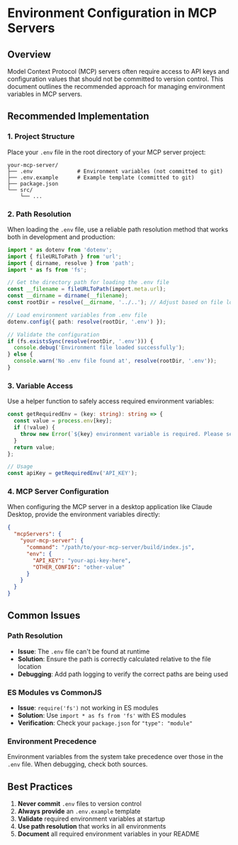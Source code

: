 # Environment Configuration in MCP Servers

## Overview
Model Context Protocol (MCP) servers often require access to API keys and configuration values that should not be committed to version control. This document outlines the recommended approach for managing environment variables in MCP servers.

## Recommended Implementation

### 1. Project Structure
Place your `.env` file in the root directory of your MCP server project:

```
your-mcp-server/
├── .env              # Environment variables (not committed to git)
├── .env.example      # Example template (committed to git)
├── package.json
└── src/
    └── ...
```

### 2. Path Resolution
When loading the `.env` file, use a reliable path resolution method that works both in development and production:

```typescript
import * as dotenv from 'dotenv';
import { fileURLToPath } from 'url';
import { dirname, resolve } from 'path';
import * as fs from 'fs';

// Get the directory path for loading the .env file
const __filename = fileURLToPath(import.meta.url);
const __dirname = dirname(__filename);
const rootDir = resolve(__dirname, '../..'); // Adjust based on file location

// Load environment variables from .env file
dotenv.config({ path: resolve(rootDir, '.env') });

// Validate the configuration
if (fs.existsSync(resolve(rootDir, '.env'))) {
  console.debug('Environment file loaded successfully');
} else {
  console.warn('No .env file found at', resolve(rootDir, '.env'));
}
```

### 3. Variable Access
Use a helper function to safely access required environment variables:

```typescript
const getRequiredEnv = (key: string): string => {
  const value = process.env[key];
  if (!value) {
    throw new Error(`${key} environment variable is required. Please set it in your configuration.`);
  }
  return value;
};

// Usage
const apiKey = getRequiredEnv('API_KEY');
```

### 4. MCP Server Configuration
When configuring the MCP server in a desktop application like Claude Desktop, provide the environment variables directly:

```json
{
  "mcpServers": {
    "your-mcp-server": {
      "command": "/path/to/your-mcp-server/build/index.js",
      "env": {
        "API_KEY": "your-api-key-here",
        "OTHER_CONFIG": "other-value"
      }
    }
  }
}
```

## Common Issues

### Path Resolution
- **Issue**: The `.env` file can't be found at runtime
- **Solution**: Ensure the path is correctly calculated relative to the file location
- **Debugging**: Add path logging to verify the correct paths are being used

### ES Modules vs CommonJS
- **Issue**: `require('fs')` not working in ES modules
- **Solution**: Use `import * as fs from 'fs'` with ES modules
- **Verification**: Check your `package.json` for `"type": "module"`

### Environment Precedence
Environment variables from the system take precedence over those in the `.env` file. When debugging, check both sources.

## Best Practices

1. **Never commit** `.env` files to version control
2. **Always provide** an `.env.example` template
3. **Validate** required environment variables at startup
4. **Use path resolution** that works in all environments
5. **Document** all required environment variables in your README

